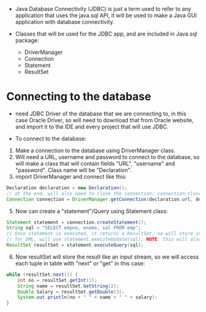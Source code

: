 - Java Database Connectivity (JDBC) is just a term used to refer to any application that uses the java.sql API, it will be used to make a Java GUI application with database connectivity.

- Classes that will be used for the JDBC app, and are included in Java.sql package:
	- DriverManager
	- Connection
	- Statement
	- ResultSet

# Connecting to the database
-  need JDBC Driver of the database that we are connecting to, in this case Oracle Driver, so will need to download that from Oracle website, and import it to the IDE and every project that will use JDBC.

- To connect to the database:
1) Make a connection to the database using DriverManager class.
2) Will need a URL, username and password to connect to the database, so will make a class that will contain fields "URL", "username" and "password". Class name will be "Declaration".
3) import DriverManager and connect like this:
```java
Declaration declaration = new Declaration();
// at the end, will also need to close the connection: connection.close();
Connection connection = DriverManager.getConnection(declaration.url, declaration.username, declaration.password);
```

5) Now can create a "statement"/Query using Statement class:
```java
Statement statement = connection.createStatement();
String sql = "SELECT empno, ename, sal FROM emp";
// Once statement is executed, it returns a ResultSet, so will store in it:
// for DML, will use statement.executeUpdate(sql); NOTE: this will also return number of rows affected
ResultSet resultSet = statement.executeQuery(sql);
```

6) Now resultSet will store the result like an input stream, so we will access each tuple in table with "next" or "get" in this case:
```java
while (resultSet.next()) {
	int no = resultSet.getInt(1);
	String name = resultSet.GetString(2);
	Double Salary = resultSet.getDouble(3);
	System.out.println(no + " " + name + " " + salary);
}
```